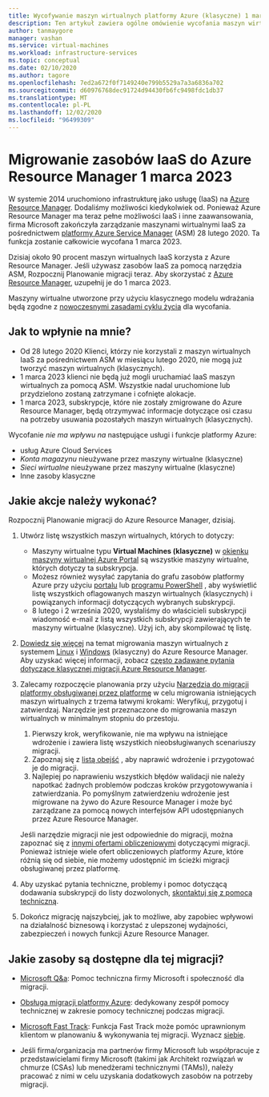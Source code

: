 ```yaml
---
title: Wycofywanie maszyn wirtualnych platformy Azure (klasyczne) 1 marca 2023
description: Ten artykuł zawiera ogólne omówienie wycofania maszyn wirtualnych utworzonych przy użyciu klasycznego modelu wdrażania.
author: tanmaygore
manager: vashan
ms.service: virtual-machines
ms.workload: infrastructure-services
ms.topic: conceptual
ms.date: 02/10/2020
ms.author: tagore
ms.openlocfilehash: 7ed2a672f0f7149240e799b5529a7a3a6836a702
ms.sourcegitcommit: d60976768dec91724d94430fb6fc9498fdc1db37
ms.translationtype: MT
ms.contentlocale: pl-PL
ms.lasthandoff: 12/02/2020
ms.locfileid: "96499309"
---
```

# <a name="migrate-your-iaas-resources-to-azure-resource-manager-by-march-1-2023"></a>Migrowanie zasobów IaaS do Azure Resource Manager 1 marca 2023 

W systemie 2014 uruchomiono infrastrukturę jako usługę (IaaS) na [Azure Resource Manager](https://azure.microsoft.com/features/resource-manager/). Dodaliśmy możliwości kiedykolwiek od. Ponieważ Azure Resource Manager ma teraz pełne możliwości IaaS i inne zaawansowania, firma Microsoft zakończyła zarządzanie maszynami wirtualnymi IaaS za pośrednictwem [platformy Azure Service Manager](./migration-classic-resource-manager-faq.md#what-is-azure-service-manager-and-what-does-it-mean-by-classic) (ASM) 28 lutego 2020. Ta funkcja zostanie całkowicie wycofana 1 marca 2023. 

Dzisiaj około 90 procent maszyn wirtualnych IaaS korzysta z Azure Resource Manager. Jeśli używasz zasobów IaaS za pomocą narzędzia ASM, Rozpocznij Planowanie migracji teraz. Aby skorzystać z [Azure Resource Manager](../azure-resource-manager/management/index.yml), uzupełnij je do 1 marca 2023.

Maszyny wirtualne utworzone przy użyciu klasycznego modelu wdrażania będą zgodne z [nowoczesnymi zasadami cyklu życia](https://support.microsoft.com/help/30881/modern-lifecycle-policy) dla wycofania.

## <a name="how-does-this-affect-me"></a>Jak to wpłynie na mnie? 

- Od 28 lutego 2020 Klienci, którzy nie korzystali z maszyn wirtualnych IaaS za pośrednictwem ASM w miesiącu lutego 2020, nie mogą już tworzyć maszyn wirtualnych (klasycznych). 
- 1 marca 2023 klienci nie będą już mogli uruchamiać IaaS maszyn wirtualnych za pomocą ASM. Wszystkie nadal uruchomione lub przydzielono zostaną zatrzymane i cofnięte alokacje. 
- 1 marca 2023, subskrypcje, które nie zostały zmigrowane do Azure Resource Manager, będą otrzymywać informacje dotyczące osi czasu na potrzeby usuwania pozostałych maszyn wirtualnych (klasycznych).  

Wycofanie *nie ma wpływu na* następujące usługi i funkcje platformy Azure: 
- usług Azure Cloud Services 
- *Konta magazynu* nieużywane przez maszyny wirtualne (klasyczne) 
- *Sieci wirtualne* nieużywane przez maszyny wirtualne (klasyczne) 
- Inne zasoby klasyczne

## <a name="what-actions-should-i-take"></a>Jakie akcje należy wykonać? 

Rozpocznij Planowanie migracji do Azure Resource Manager, dzisiaj. 

1. Utwórz listę wszystkich maszyn wirtualnych, których to dotyczy: 

   - Maszyny wirtualne typu **Virtual Machines (klasyczne)** w [okienku maszyny wirtualnej Azure Portal](https://ms.portal.azure.com/#blade/HubsExtension/BrowseResourceBlade/resourceType/Microsoft.ClassicCompute%2FVirtualMachines) są wszystkie maszyny wirtualne, których dotyczy ta subskrypcja. 
   - Możesz również wysyłać zapytania do grafu zasobów platformy Azure przy użyciu [portalu](https://portal.azure.com/#blade/HubsExtension/ArgQueryBlade/query/resources%0A%7C%20where%20type%20%3D%3D%20%22microsoft.classiccompute%2Fvirtualmachines%22) lub [programu PowerShell](../governance/resource-graph/concepts/work-with-data.md) , aby wyświetlić listę wszystkich oflagowanych maszyn wirtualnych (klasycznych) i powiązanych informacji dotyczących wybranych subskrypcji. 
   - 8 lutego i 2 września 2020, wysłaliśmy do właścicieli subskrypcji wiadomość e-mail z listą wszystkich subskrypcji zawierających te maszyny wirtualne (klasyczne). Użyj ich, aby skompilować tę listę. 

1. [Dowiedz się więcej](./migration-classic-resource-manager-overview.md) na temat migrowania maszyn wirtualnych z systemem [Linux](./migration-classic-resource-manager-plan.md) i [Windows](./migration-classic-resource-manager-plan.md) (klasyczny) do Azure Resource Manager. Aby uzyskać więcej informacji, zobacz [często zadawane pytania dotyczące klasycznej migracji Azure Resource Manager](./migration-classic-resource-manager-faq.md).

1. Zalecamy rozpoczęcie planowania przy użyciu [Narzędzia do migracji platformy obsługiwanej przez platformę](./migration-classic-resource-manager-overview.md) w celu migrowania istniejących maszyn wirtualnych z trzema łatwymi krokami: Weryfikuj, przygotuj i zatwierdzaj. Narzędzie jest przeznaczone do migrowania maszyn wirtualnych w minimalnym stopniu do przestoju. 

   1. Pierwszy krok, weryfikowanie, nie ma wpływu na istniejące wdrożenie i zawiera listę wszystkich nieobsługiwanych scenariuszy migracji. 
   1. Zapoznaj się z [listą obejść](./migration-classic-resource-manager-overview.md#unsupported-features-and-configurations) , aby naprawić wdrożenie i przygotować je do migracji. 
   1. Najlepiej po naprawieniu wszystkich błędów walidacji nie należy napotkać żadnych problemów podczas kroków przygotowywania i zatwierdzania. Po pomyślnym zatwierdzeniu wdrożenie jest migrowane na żywo do Azure Resource Manager i może być zarządzane za pomocą nowych interfejsów API udostępnianych przez Azure Resource Manager. 

   Jeśli narzędzie migracji nie jest odpowiednie do migracji, można zapoznać się z [innymi ofertami obliczeniowymi](/azure/architecture/guide/technology-choices/compute-decision-tree) dotyczącymi migracji. Ponieważ istnieje wiele ofert obliczeniowych platformy Azure, które różnią się od siebie, nie możemy udostępnić im ścieżki migracji obsługiwanej przez platformę.  

1. Aby uzyskać pytania techniczne, problemy i pomoc dotyczącą dodawania subskrypcji do listy dozwolonych, [skontaktuj się z pomocą techniczną](https://ms.portal.azure.com/#create/Microsoft.Support/Parameters/{"pesId":"6f16735c-b0ae-b275-ad3a-03479cfa1396","supportTopicId":"8a82f77d-c3ab-7b08-d915-776b4ff64ff4"}).

1. Dokończ migrację najszybciej, jak to możliwe, aby zapobiec wpływowi na działalność biznesową i korzystać z ulepszonej wydajności, zabezpieczeń i nowych funkcji Azure Resource Manager. 

## <a name="what-resources-are-available-for-this-migration"></a>Jakie zasoby są dostępne dla tej migracji?

- [Microsoft Q&a](/answers/topics/azure-virtual-machines-migration.html): Pomoc techniczna firmy Microsoft i społeczność dla migracji.

- [Obsługa migracji platformy Azure](https://ms.portal.azure.com/#create/Microsoft.Support/Parameters/{"pesId":"6f16735c-b0ae-b275-ad3a-03479cfa1396","supportTopicId":"1135e3d0-20e2-aec5-4ef0-55fd3dae2d58"}): dedykowany zespół pomocy technicznej w zakresie pomocy technicznej podczas migracji.

- [Microsoft Fast Track](https://www.microsoft.com/fasttrack): Funkcja Fast Track może pomóc uprawnionym klientom w planowaniu & wykonywania tej migracji. Wyznacz [siebie](https://nam06.safelinks.protection.outlook.com/?url=https%3A%2F%2Fazure.microsoft.com%2Fen-us%2Fprograms%2Fazure-fasttrack%2F%23nomination&data=02%7C01%7CTanmay.Gore%40microsoft.com%7C3e75bbf3617944ec663a08d85c058340%7C72f988bf86f141af91ab2d7cd011db47%7C1%7C0%7C637360526032558561&sdata=CxWTVQQPVWNwEqDZKktXzNV74pX91uyJ8dY8YecIgGc%3D&reserved=0).  

- Jeśli firma/organizacja ma partnerów firmy Microsoft lub współpracuje z przedstawicielami firmy Microsoft (takimi jak Architekt rozwiązań w chmurze (CSAs) lub menedżerami technicznymi (TAMs)), należy pracować z nimi w celu uzyskania dodatkowych zasobów na potrzeby migracji.